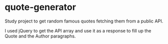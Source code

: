 # quote-generator
Study project to get random famous quotes fetching them from a public API.

I used jQuery to get the API array and use it as a response to fill up the Quote and the Author paragraphs.
